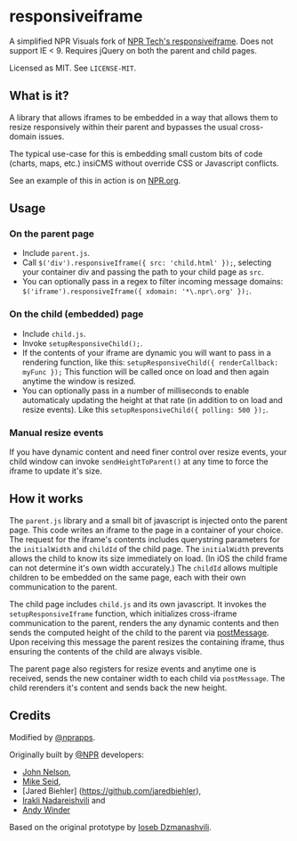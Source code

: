 # responsiveiframe

A simplified NPR Visuals fork of [NPR Tech's responsiveiframe](http://npr.github.com/responsiveiframe/). Does not support IE < 9. Requires jQuery on both the parent and child pages.

Licensed as MIT. See `LICENSE-MIT`.

## What is it?

A library that allows iframes to be embedded in a way that allows them to resize responsively within their parent and bypasses the usual cross-domain issues.

The typical use-case for this is embedding small custom bits of code (charts, maps, etc.) insiCMS without override CSS or Javascript conflicts.

See an example of this in action is on [NPR.org](http://www.npr.org/blogs/health/2014/01/14/262484689/why-the-youth-gap-on-obamacare-exchanges-could-be-a-yawner).

## Usage

### On the parent page

* Include `parent.js`.
* Call `$('div').responsiveIframe({ src: 'child.html' });`, selecting your container div and passing the path to your child page as `src`. 
* You can optionally pass in a regex to filter incoming message domains: `$('iframe').responsiveIframe({ xdomain: '*\.npr\.org' });`.

### On the child (embedded) page

* Include `child.js`.
* Invoke `setupResponsiveChild();`.
* If the contents of your iframe are dynamic you will want to pass in a rendering function, like this: `setupResponsiveChild({ renderCallback: myFunc });` This function will be called once on load and then again anytime the window is resized.
* You can optionally pass in a number of milliseconds to enable automaticaly updating the height at that rate (in addition to on load and resize events). Like this `setupResponsiveChild({ polling: 500 });`.

### Manual resize events

If you have dynamic content and need finer control over resize events, your child window can invoke `sendHeightToParent()` at any time to force the iframe to update it's size.

## How it works

The `parent.js` library and a small bit of javascript is injected onto the parent page. This
code writes an iframe to the page in a container of your choice. The request for the iframe's contents includes querystring parameters for the `initialWidth` and `childId` of the child page. The `initialWidth` prevents allows the child to know its size immediately on load. (In iOS the child frame can not determine it's own width accurately.) The `childId` allows multiple children to be embedded on the same page, each with their own communication to the parent.

The child page includes `child.js` and its own javascript. It invokes the `setupResponsiveIframe` function, which initializes cross-iframe communication to the parent, renders the any dynamic contents and then sends the computed height of the child to the parent via [postMessage](https://developer.mozilla.org/en-US/docs/Web/API/Window.postMessage). Upon receiving this message the parent resizes the containing iframe, thus ensuring the contents of the child are always visible.

The parent page also registers for resize events and anytime one is received, sends the new container width to each child via `postMessage`. The child rerenders it's content and sends back the new height.

## Credits

Modified by [@nprapps](http://github.com/nprapps).

Originally built by [@NPR](http://github.com/npr/) developers:

* [John Nelson](https://github.com/johnymonster),
* [Mike Seid](https://github.com/mbseid),
* [Jared Biehler] (https://github.com/jaredbiehler),
* [Irakli Nadareishvili](https://github.com/inadarei) and
* [Andy Winder](https://github.com/awinder)

Based on the original prototype by [Ioseb Dzmanashvili](https://github.com/ioseb). 

